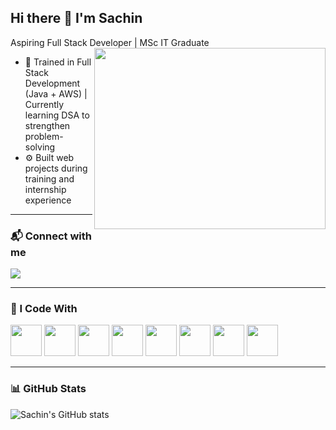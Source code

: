 ## Hi there 👋 I'm Sachin  
Aspiring Full Stack Developer | MSc IT Graduate  
<img align="right" width="370" height="290" src="https://i.pinimg.com/originals/47/f0/34/47f0342cec72b800463bf003eac1257e.gif">

- 🌱 Trained in Full Stack Development (Java + AWS) | Currently learning DSA to strengthen problem-solving  
- ⚙️ Built web projects during training and internship experience  

---

### 📬 Connect with me  
[<img src="https://img.shields.io/badge/LinkedIn-0077B5?style=for-the-badge&logo=linkedin&logoColor=white" />](https://www.linkedin.com/in/sachin153/)

---

### 🚀 I Code With  
<img height="50" src="https://img.icons8.com/color/48/000000/html-5.png"/> 
<img height="50" src="https://img.icons8.com/color/48/000000/css3.png"/>
<img height="50" src="https://img.icons8.com/color/48/000000/bootstrap.png"/>
<img height="50" src="https://img.icons8.com/color/48/000000/javascript.png"/>
<img height="50" src="https://img.icons8.com/color/48/000000/react-native.png"/>
<img height="50" src="https://img.icons8.com/color/48/000000/java-coffee-cup-logo.png"/>
<img height="50" src="https://img.icons8.com/color/48/000000/python.png"/>
<img height="50" src="https://img.icons8.com/color/48/000000/mysql-logo.png"/>

---

### 📊 GitHub Stats  
![Sachin's GitHub stats](https://github-readme-stats.vercel.app/api?username=sachin-sathish&theme=radical&show_icons=true)
